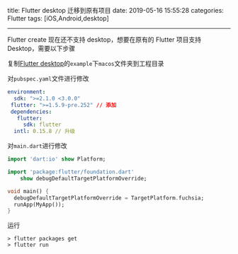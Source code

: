 title: Flutter desktop 迁移到原有项目
date: 2019-05-16 15:55:28
categories: Flutter
tags: [iOS,Android,desktop]

---

Flutter create 现在还不支持 desktop，想要在原有的 Flutter 项目支持 Desktop，需要以下步骤

<!--more-->

复制[Flutter desktop](https://github.com/google/flutter-desktop-embedding)的`example`下`macos`文件夹到工程目录

对`pubspec.yaml`文件进行修改

```yaml
environment:
  sdk: ">=2.1.0 <3.0.0"
 flutter: ">=1.5.9-pre.252" // 添加
 dependencies:
   flutter:
     sdk: flutter
  intl: 0.15.8 // 升级
```

对`main.dart`进行修改

```dart
import 'dart:io' show Platform;

import 'package:flutter/foundation.dart'
    show debugDefaultTargetPlatformOverride;

void main() {
  debugDefaultTargetPlatformOverride = TargetPlatform.fuchsia;
  runApp(MyApp());
}
```

运行

```shell
> flutter packages get
> flutter run
```
